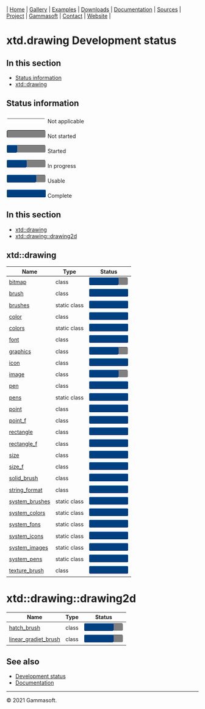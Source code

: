 | [Home](home.md) | [Gallery](gallery.md) | [Examples](examples.md) | [Downloads](downloads.md) | [Documentation](documentation.md) | [Sources](https://github.com/gammasoft71/xtd) | [Project](https://sourceforge.net/projects/xtdpro/) | [Gammasoft](gammasoft.md)  | [Contact](contact.md) | [Website](https://gammasoft71.wixsite.com/xtdpro) |

# xtd.drawing Development status

## In this section

* [Status information](#status-information)
* [xtd::drawing](#xtddrawing)

## Status information

![progress](pictures/progress_ina.png) Not applicable

![progress](pictures/progress0.png) Not started

![progress](pictures/progress25.png) Started

![progress](pictures/progress50.png) In progress

![progress](pictures/progress75.png) Usable

![progress](pictures/progress100.png) Complete

## In this section

* [xtd::drawing](#xtd::drawing)
* [xtd::drawing::drawing2d](#xtd::drawing2d)

## xtd::drawing

| Name                                                                      | Type         | Status                                |
|---------------------------------------------------------------------------|--------------|---------------------------------------|
| [bitmap](../src/xtd.drawing/include/xtd/drawing/bitmap.h)                 | class        | ![progress](pictures/progress75.png)  |
| [brush](../src/xtd.drawing/include/xtd/drawing/brush.h)                   | class        | ![progress](pictures/progress100.png) |
| [brushes](../src/xtd.drawing/include/xtd/drawing/brushes.h)               | static class | ![progress](pictures/progress100.png) |
| [color](../src/xtd.drawing/include/xtd/drawing/color.h)                   | class        | ![progress](pictures/progress100.png) |
| [colors](../src/xtd.drawing/include/xtd/drawing/colors.h)                 | static class | ![progress](pictures/progress100.png) |
| [font](../src/xtd.drawing/include/xtd/drawing/font.h)                     | class        | ![progress](pictures/progress100.png) |
| [graphics](../src/xtd.drawing/include/xtd/drawing/graphics.h)             | class        | ![progress](pictures/progress75.png)  |
| [icon](../src/xtd.drawing/include/xtd/drawing/icon.h)                     | class        | ![progress](pictures/progress100.png) |
| [image](../src/xtd.drawing/include/xtd/drawing/image.h)                   | class        | ![progress](pictures/progress75.png)  |
| [pen](../src/xtd.drawing/include/xtd/drawing/pen.h)                       | class        | ![progress](pictures/progress100.png) |
| [pens](../src/xtd.drawing/include/xtd/drawing/pens.h)                     | static class | ![progress](pictures/progress100.png) |
| [point](../src/xtd.drawing/include/xtd/drawing/point.h)                   | class        | ![progress](pictures/progress100.png) |
| [point_f](../src/xtd.drawing/include/xtd/drawing/point_f.h)               | class        | ![progress](pictures/progress100.png) |
| [rectangle](../src/xtd.drawing/include/xtd/drawing/rectangle.h)           | class        | ![progress](pictures/progress100.png) |
| [rectangle_f](../src/xtd.drawing/include/xtd/drawing/rectangle_.h)        | class        | ![progress](pictures/progress100.png) |
| [size](../src/xtd.drawing/include/xtd/drawing/size.h)                     | class        | ![progress](pictures/progress100.png) |
| [size_f](../src/xtd.drawing/include/xtd/drawing/size_f.h)                 | class        | ![progress](pictures/progress100.png) |
| [solid_brush](../src/xtd.drawing/include/xtd/drawing/solid__brush.h)      | class        | ![progress](pictures/progress100.png) |
| [string_format](../src/xtd.drawing/include/xtd/drawing/string_format.h)   | class        | ![progress](pictures/progress100.png) |
| [system_brushes](../src/xtd.drawing/include/xtd/drawing/system_brushes.h) | static class | ![progress](pictures/progress100.png) |
| [system_colors](../src/xtd.drawing/include/xtd/drawing/system_colors.h)   | static class | ![progress](pictures/progress100.png) |
| [system_fons](../src/xtd.drawing/include/xtd/drawing/fonts.h)             | static class | ![progress](pictures/progress100.png) |
| [system_icons](../src/xtd.drawing/include/xtd/drawing/system_icons.h)     | static class | ![progress](pictures/progress100.png) |
| [system_images](../src/xtd.drawing/include/xtd/drawing/system_images.h)   | static class | ![progress](pictures/progress100.png) |
| [system_pens](../src/xtd.drawing/include/xtd/drawing/system_pens.h)       | static class | ![progress](pictures/progress100.png) |
| [texture_brush](../src/xtd.drawing/include/xtd/drawing/texture_brush.h)   | class        | ![progress](pictures/progress100.png) |

# xtd::drawing::drawing2d

| Name                                                                                             | Type         | Status                               |
|--------------------------------------------------------------------------------------------------|--------------|--------------------------------------|
| [hatch_brush](../src/xtd.drawing/include/xtd/drawing/drawing2d/hatch_brush.h)                    | class        | ![progress](pictures/progress75.png) |
| [linear_gradiet_brush](../src/xtd.drawing/include/xtd/drawing/drawing2d/linear_gradient_brush.h) | class        | ![progress](pictures/progress75.png) |

## See also

* [Development status](development_status.md)
* [Documentation](documentation.md)

__________________________________________________________________________________________

© 2021 Gammasoft.


